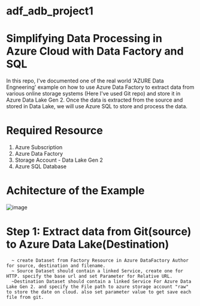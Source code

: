 # adf_adb_project1

# Simplifying Data Processing in Azure Cloud with Data Factory and SQL

In this repo, I've documented one of the real world 'AZURE Data Engneering' example on how to use Azure Data Factory to extract data from various online storage systems (Here I've used Git repo) and store it in Azure Data Lake Gen 2. Once the data is extracted from the source and stored in Data Lake, we will use Azure SQL to store and process the data.

# Required Resource 
1. Azure Subscription
2. Azure Data Factory
3. Storage Account - Data Lake Gen 2
4. Azure SQL Database

# Achitecture of the Example


![image](https://github.com/abisekhaganesan/adf_adb_project1/assets/60116728/d632dfc9-65c7-48c4-8b30-5bf8ec0bc9d7)


# Step 1: Extract data from Git(source) to Azure Data Lake(Destination)
      ~ create Dataset from Factory Resource in Azure DataFactory Author for source, destination and filename.
      ~ Source Dataset should contain a linked Service, create one for HTTP. specify the base url and set Parameter for Relative URL.
      ~Destination Dataset should contain a linked Service For Azure Data Lake Gen 2. and specify the File path to azure storage account "raw" to store the date on cloud. also set parameter value to get save each file from git.

